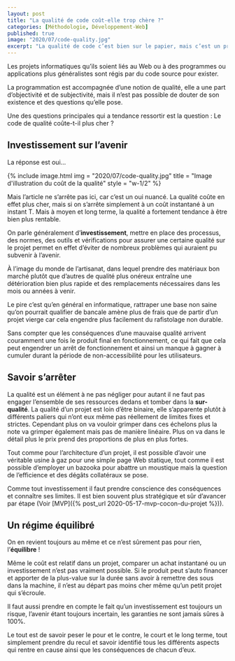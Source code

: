 ```yaml
---
layout: post
title: "La qualité de code coût-elle trop chère ?"
categories: [Méthodologie, Développement-Web]
published: true
image: "2020/07/code-quality.jpg"
excerpt: "La qualité de code c’est bien sur le papier, mais c’est un produit de luxe, c’est trop cher pour ce que c’est ! Revenons un peu sur ce mauvais préjugé/raccourci"
---
```


Les projets informatiques qu’ils soient liés au Web ou à des programmes ou applications plus généralistes sont régis par du code source pour exister.

La programmation est accompagnée d’une notion de qualité, elle a une part d’objectivité et de subjectivité, mais il n’est pas possible de douter de son existence et des questions qu’elle pose. 

Une des questions principales qui a tendance ressortir est la question : Le code de qualité coûte-t-il plus cher ? 

## Investissement sur l’avenir  

La réponse est oui… 

{% include image.html img = "2020/07/code-quality.jpg" title = "Image d'illustration du coût de la qualité" style = "w-1/2" %}

Mais l’article ne s’arrête pas ici, car c’est un oui nuancé. La qualité coûte en effet plus cher, mais si on s’arrête simplement à un coût instantané à un instant T. Mais à moyen et long terme, la qualité a fortement tendance à être bien plus rentable. 

On parle généralement d’**investissement**, mettre en place des processus, des normes, des outils et vérifications pour assurer une certaine qualité sur le projet permet en effet d’éviter de nombreux problèmes qui auraient pu subvenir à l’avenir. 

À l’image du monde de l’artisanat, dans lequel prendre des matériaux bon marché plutôt que d’autres de qualité plus onéreux entraîne une détérioration bien plus rapide et des remplacements nécessaires dans les mois ou années à venir. 

Le pire c’est qu’en général en informatique, rattraper une base non saine qu’on pourrait qualifier de bancale amène plus de frais que de partir d’un projet vierge car cela engendre plus facilement du rafistolage non durable.

Sans compter que les conséquences d’une mauvaise qualité arrivent couramment une fois le produit final en fonctionnement, ce qui fait que cela peut engendrer un arrêt de fonctionnement et ainsi un manque à gagner à cumuler durant la période de non-accessibilité pour les utilisateurs.   

## Savoir s’arrêter

La qualité est un élément à ne pas négliger pour autant il ne faut pas engager l’ensemble de ses ressources dedans et tomber dans la **sur-qualité**. 
La qualité d’un projet est loin d’être binaire, elle s’apparente plutôt à différents paliers qui n’ont eux même pas réellement de limites fixes et strictes. Cependant plus on va vouloir grimper dans ces échelons plus la note va grimper également mais pas de manière linéaire. Plus on va dans le détail plus le prix prend des proportions de plus en plus fortes. 

Tout comme pour l’architecture d’un projet, il est possible d’avoir une véritable usine à gaz pour une simple page Web statique, tout comme il est possible d’employer un bazooka pour abattre un moustique mais la question de l’efficience et des dégâts collatéraux se pose. 

Comme tout investissement il faut prendre conscience des conséquences et connaître ses limites. Il est bien souvent plus stratégique et sûr d’avancer par étape (Voir [MVP]({% post_url 2020-05-17-mvp-cocon-du-projet %})).

## Un régime équilibré 

On en revient toujours au même et ce n’est sûrement pas pour rien, l’**équilibre** !

Même le coût est relatif dans un projet, comparer un achat instantané ou un investissement n’est pas vraiment possible. Si le produit peut s’auto financer et apporter de la plus-value sur la durée sans avoir à remettre des sous dans la machine, il n’est au départ pas moins cher même qu’un petit projet qui s’écroule. 

Il faut aussi prendre en compte le fait qu’un investissement est toujours un risque, l’avenir étant toujours incertain, les garanties ne sont jamais sûres à 100%. 

Le tout est de savoir peser le pour et le contre, le court et le long terme, tout simplement prendre du recul et savoir identifié tous les différents aspects qui rentre en cause ainsi que les conséquences de chacun d’eux. 
